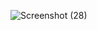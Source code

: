 ![Screenshot (28)](https://github.com/user-attachments/assets/a8b3a05c-034b-4560-8991-0e838158f8b0)
